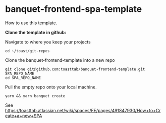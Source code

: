 # banquet-frontend-spa-template

How to use this template.

**Clone the template in github:**

Navigate to where you keep your projects

```
cd ~/toast/git-repos
```

Clone the banquet-frontend-template into a new repo
```
git clone git@github.com:toasttab/banquet-frontend-template.git SPA_REPO_NAME
cd SPA_REPO_NAME
```


Pull the empty repo onto your local machine.
```
yarn && yarn banquet create
```

See https://toasttab.atlassian.net/wiki/spaces/FE/pages/491847930/How+to+Create+a+new+SPA
